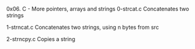 0x06. C - More pointers, arrays and strings
0-strcat.c	Concatenates two strings

1-strncat.c	Concatenates two strings, using n bytes from src

2-strncpy.c	Copies a string
